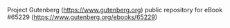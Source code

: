 Project Gutenberg (https://www.gutenberg.org) public repository for
eBook #65229 (https://www.gutenberg.org/ebooks/65229)
